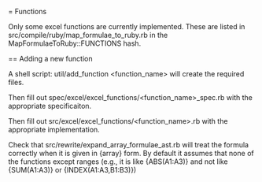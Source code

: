 = Functions

Only some excel functions are currently implemented. These are listed in src/compile/ruby/map_formulae_to_ruby.rb in the MapFormulaeToRuby::FUNCTIONS hash.

== Adding a new function

A shell script: util/add_function <function_name> will create the required files. 

Then fill out spec/excel/excel_functions/<function_name>_spec.rb with the appropriate specificaiton.

Then fill out src/excel/excel_functions/<function_name>.rb with the appropriate implementation.

Check that src/rewrite/expand_array_formulae_ast.rb will treat the formula correctly when it is given in {array} form. By default it assumes that none of the functions except ranges (e.g., it is like {ABS(A1:A3)} and not like {SUM(A1:A3)} or {INDEX(A1:A3,B1:B3)})